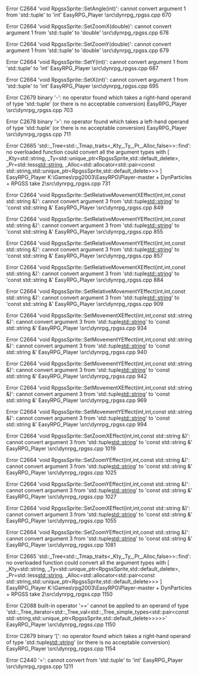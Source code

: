      
Error	C2664	'void RpgssSprite::SetAngle(int)': cannot convert argument 1 from 'std::tuple<float>' to 'int'	EasyRPG_Player	\src\dynrpg_rpgss.cpp	670		

Error	C2664	'void RpgssSprite::SetZoomX(double)': cannot convert argument 1 from 'std::tuple<float>' to 'double'	\src\dynrpg_rpgss.cpp	678		

Error	C2664	'void RpgssSprite::SetZoomY(double)': cannot convert argument 1 from 'std::tuple<float>' to 'double'	\src\dynrpg_rpgss.cpp	679		

Error	C2664	'void RpgssSprite::SetY(int)': cannot convert argument 1 from 'std::tuple<int>' to 'int'	EasyRPG_Player	\src\dynrpg_rpgss.cpp	687		

Error	C2664	'void RpgssSprite::SetX(int)': cannot convert argument 1 from 'std::tuple<int>' to 'int'	EasyRPG_Player	\src\dynrpg_rpgss.cpp	695		

Error	C2679	binary '-': no operator found which takes a right-hand operand of type 'std::tuple<int>' (or there is no acceptable conversion)	EasyRPG_Player	\src\dynrpg_rpgss.cpp	703		

Error	C2678	binary '>': no operator found which takes a left-hand operand of type 'std::tuple<int>' (or there is no acceptable conversion)	EasyRPG_Player	\src\dynrpg_rpgss.cpp	711		

Error	C2665	'std::_Tree<std::_Tmap_traits<_Kty,_Ty,_Pr,_Alloc,false>>::find': no overloaded function could convert all the argument types
        with
        [
            _Kty=std::string,
            _Ty=std::unique_ptr<RpgssSprite,std::default_delete<RpgssSprite>>,
            _Pr=std::less<std::string>,
            _Alloc=std::allocator<std::pair<const std::string,std::unique_ptr<RpgssSprite,std::default_delete<RpgssSprite>>>>
        ]	EasyRPG_Player	K:\Games\rpg2003\EasyRPG\Player-master + DynParticles + RPGSS take 2\src\dynrpg_rpgss.cpp	731		
        
Error	C2664	'void RpgssSprite::SetRelativeMovementXEffect(int,int,const std::string &)': cannot convert argument 3 from 'std::tuple<std::string>' to 'const std::string &'	EasyRPG_Player	\src\dynrpg_rpgss.cpp	849		

Error	C2664	'void RpgssSprite::SetRelativeMovementYEffect(int,int,const std::string &)': cannot convert argument 3 from 'std::tuple<std::string>' to 'const std::string &'	EasyRPG_Player	\src\dynrpg_rpgss.cpp	855		

Error	C2664	'void RpgssSprite::SetRelativeMovementYEffect(int,int,const std::string &)': cannot convert argument 3 from 'std::tuple<std::string>' to 'const std::string &'	EasyRPG_Player	\src\dynrpg_rpgss.cpp	857		

Error	C2664	'void RpgssSprite::SetRelativeMovementXEffect(int,int,const std::string &)': cannot convert argument 3 from 'std::tuple<std::string>' to 'const std::string &'	EasyRPG_Player	\src\dynrpg_rpgss.cpp	884		

Error	C2664	'void RpgssSprite::SetRelativeMovementYEffect(int,int,const std::string &)': cannot convert argument 3 from 'std::tuple<std::string>' to 'const std::string &'	EasyRPG_Player	\src\dynrpg_rpgss.cpp	909		

Error	C2664	'void RpgssSprite::SetMovementXEffect(int,int,const std::string &)': cannot convert argument 3 from 'std::tuple<std::string>' to 'const std::string &'	EasyRPG_Player	\src\dynrpg_rpgss.cpp	934		

Error	C2664	'void RpgssSprite::SetMovementYEffect(int,int,const std::string &)': cannot convert argument 3 from 'std::tuple<std::string>' to 'const std::string &'	EasyRPG_Player	\src\dynrpg_rpgss.cpp	940		

Error	C2664	'void RpgssSprite::SetMovementYEffect(int,int,const std::string &)': cannot convert argument 3 from 'std::tuple<std::string>' to 'const std::string &'	EasyRPG_Player	\src\dynrpg_rpgss.cpp	942		

Error	C2664	'void RpgssSprite::SetMovementXEffect(int,int,const std::string &)': cannot convert argument 3 from 'std::tuple<std::string>' to 'const std::string &'	EasyRPG_Player	\src\dynrpg_rpgss.cpp	969		

Error	C2664	'void RpgssSprite::SetMovementYEffect(int,int,const std::string &)': cannot convert argument 3 from 'std::tuple<std::string>' to 'const std::string &'	EasyRPG_Player	\src\dynrpg_rpgss.cpp	994		

Error	C2664	'void RpgssSprite::SetZoomXEffect(int,int,const std::string &)': cannot convert argument 3 from 'std::tuple<std::string>' to 'const std::string &'	EasyRPG_Player	\src\dynrpg_rpgss.cpp	1019		

Error	C2664	'void RpgssSprite::SetZoomYEffect(int,int,const std::string &)': cannot convert argument 3 from 'std::tuple<std::string>' to 'const std::string &'	EasyRPG_Player	\src\dynrpg_rpgss.cpp	1025		

Error	C2664	'void RpgssSprite::SetZoomYEffect(int,int,const std::string &)': cannot convert argument 3 from 'std::tuple<std::string>' to 'const std::string &'	EasyRPG_Player	\src\dynrpg_rpgss.cpp	1027		

Error	C2664	'void RpgssSprite::SetZoomXEffect(int,int,const std::string &)': cannot convert argument 3 from 'std::tuple<std::string>' to 'const std::string &'	EasyRPG_Player	\src\dynrpg_rpgss.cpp	1055		

Error	C2664	'void RpgssSprite::SetZoomYEffect(int,int,const std::string &)': cannot convert argument 3 from 'std::tuple<std::string>' to 'const std::string &'	EasyRPG_Player	\src\dynrpg_rpgss.cpp	1081		

Error	C2665	'std::_Tree<std::_Tmap_traits<_Kty,_Ty,_Pr,_Alloc,false>>::find': no overloaded function could convert all the argument types
        with
        [
            _Kty=std::string,
            _Ty=std::unique_ptr<RpgssSprite,std::default_delete<RpgssSprite>>,
            _Pr=std::less<std::string>,
            _Alloc=std::allocator<std::pair<const std::string,std::unique_ptr<RpgssSprite,std::default_delete<RpgssSprite>>>>
        ]	EasyRPG_Player	K:\Games\rpg2003\EasyRPG\Player-master + DynParticles + RPGSS take 2\src\dynrpg_rpgss.cpp	1150		
        
Error	C2088	built-in operator '==' cannot be applied to an operand of type 'std::_Tree_iterator<std::_Tree_val<std::_Tree_simple_types<std::pair<const std::string,std::unique_ptr<RpgssSprite,std::default_delete<RpgssSprite>>>>>>'	EasyRPG_Player	\src\dynrpg_rpgss.cpp	1150		

Error	C2679	binary '[': no operator found which takes a right-hand operand of type 'std::tuple<std::string>' (or there is no acceptable conversion)	EasyRPG_Player	\src\dynrpg_rpgss.cpp	1154		

Error	C2440	'=': cannot convert from 'std::tuple<int>' to 'int'	EasyRPG_Player	\src\dynrpg_rpgss.cpp	1211
